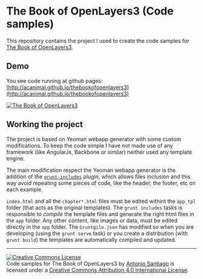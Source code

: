 The Book of OpenLayers3 (Code samples)
======================================

This repository contains the project I used to create the code samples for [The Book of OpenLayers3](https://leanpub.com/thebookofopenlayers3).

Demo
----

You see code running at github pages: [http://acanimal.github.io/thebookofopenlayers3](http://acanimal.github.io/thebookofopenlayers3)


[![The Book of OpenLayers3](https://s3.amazonaws.com/titlepages.leanpub.com/thebookofopenlayers3/large?1405626590)](https://leanpub.com/thebookofopenlayers3)

Working the project
-------------------

The project is based on Yeoman webapp generator with some custom modifications. To keep the code simple I have not made use of any framework (like AngularJs, Backbone or similar) neither used any template engine.

The main modification respect the Yeoman webapp generator is the addition of the [`grunt-includes`](https://github.com/vanetix/grunt-includes) plugin, which allows files inclusion and this way avoid repeating some pieces of code, like the header, the footer, etc on each example.

`index.html` and all the `chapter*.html` files must be edited withint the `app_tpl` folder (that acts as the original templates). The `grunt includes` tasks is responsible to *compile* the template files and generate the right html files in the `app` folder. Any other content, like images or data, must be edited directly in the `app` folder.
The `Gruntgile.json` has modified so when you are developing (using the `grunt serve` task) or you create a distribution (with `grunt build`) the templates are automatically compiled and updated.

<hr/>

<a rel="license" href="http://creativecommons.org/licenses/by/4.0/"><img alt="Creative Commons License" style="border-width:0" src="https://i.creativecommons.org/l/by/4.0/88x31.png" /></a><br /><span xmlns:dct="http://purl.org/dc/terms/" property="dct:title">Code samples for The Book of OpenLayers3</span> by <a xmlns:cc="http://creativecommons.org/ns#" href="https://github.com/acanimal/thebookofopenlayers3" property="cc:attributionName" rel="cc:attributionURL">Antonio Santiago</a> is licensed under a <a rel="license" href="http://creativecommons.org/licenses/by/4.0/">Creative Commons Attribution 4.0 International License</a>.
